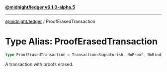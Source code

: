 [**@midnight/ledger v6.1.0-alpha.5**](../README.md)

***

[@midnight/ledger](../globals.md) / ProofErasedTransaction

# Type Alias: ProofErasedTransaction

```ts
type ProofErasedTransaction = Transaction<Signaturish, NoProof, NoBinding>;
```

A transaction with proofs erased.
